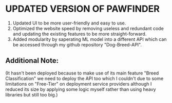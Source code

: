 # UPDATED VERSION OF PAWFINDER

1. Updated UI to be more user-friendly and easy to use.
2. Optimized the website speed by removing useless and redundant code and updating the existing features to be more straight-forward.
3. Added modularity by saperating ML model into a different API which can be accessed through my github repository "Dog-Breed-API".

## Additional Note:
(It hasn't been deployed because to make use of its main feature "Breed Classification" we need to deploy the API too which I couldn't due to some limitations on "Free-Tier" on deployment service providers although I reduced its size by applying some logic myself rather than using heavy libraries but still too big.)
